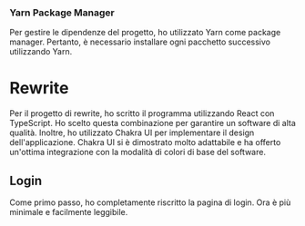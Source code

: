 ### Yarn Package Manager

Per gestire le dipendenze del progetto, ho utilizzato Yarn come package manager. Pertanto, è necessario installare ogni pacchetto successivo utilizzando Yarn.

# Rewrite

Per il progetto di rewrite, ho scritto il programma utilizzando React con TypeScript. Ho scelto questa combinazione per garantire un software di alta qualità. Inoltre, ho utilizzato Chakra UI per implementare il design dell'applicazione. Chakra UI si è dimostrato molto adattabile e ha offerto un'ottima integrazione con la modalità di colori di base del software.

## Login

Come primo passo, ho completamente riscritto la pagina di login. Ora è più minimale e facilmente leggibile.

